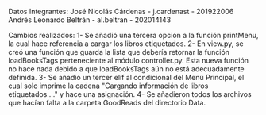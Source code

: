 Datos Integrantes:
 José Nicolás Cárdenas - j.cardenast - 201922006
 Andrés Leonardo Beltrán - al.beltran - 202014143

Cambios realizados:
 1- Se añadió una tercera opción a la función printMenu, la cual hace referencia a cargar los libros etiquetados.
 2- En view.py, se creó una función que guarda la lista que debería retornar la función loadBooksTags perteneciente al módulo controller.py. Esta nueva función no hace nada debido a que loadBooksTags aún no está adecuadamente definida.
 3- Se añadió un tercer elif al condicional del Menú Principal, el cual solo imprime la cadena "Cargando información de libros etiquetados...." y hace una asignación.
 4- Se añadieron todos los archivos que hacían falta a la carpeta GoodReads del directorio Data.